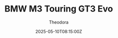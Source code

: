 ---
title: "BMW M3 Touring GT3 Evo"
meta_title: ""
description: "BMW M3 Touring GT3 Evo 2025 by Ceky for Assetto Corsa, ready to race!"
date: 2025-05-10T08:15:00Z
thumb: efAjl4K
mainimage: wv9P7Uz
cargallery: ["cWKmTGr","wtQf4P8", "JfunXRz"]
categories: ["Car"]
author: "Theodora"
tags: ["BMW", "Sports car", "GT3", "2025", "Ceky", "Germany"]
draft: false
link: https://ouo.io/W18Yt1
zipsize: 104 MB
manu: BMW
logo2: m-sport
country: Germany
year: 2025
class: GT3
drivetrain: RWD
engine: 3.0L P58 I6
power: "590 hp"
torque: "700"
mass: "1385"
speed: "320"
accel: "3.4 seconds"
gb: 6-speed
creator: Ceky
version: "1.0"
csp: "0.2.6"
carname: "BMW M3 Touring GT3 Evo"
folder: "cky_bmw_m3_gt3_evo"
livery: "No"
r2r: 0
host: mods
---